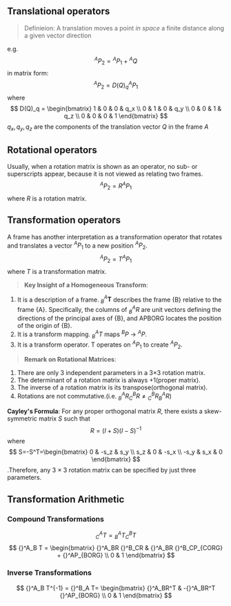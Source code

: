 ## Translational operators
>Definieion:
A translation moves a point *in space* a finite distance along a given vector direction

e.g.
$$
{}^AP_2={}^AP_1+{}^AQ
$$
in matrix form:
$$
{}^AP_2 = D(Q)_q {}^AP_1
$$
where 
$$
D(Q)_q = \begin{bmatrix} 1 & 0 & 0 & q_x \\ 0 & 1 & 0 & q_y \\ 0 & 0 & 1 & q_z \\ 0 & 0 & 0 & 1 \end{bmatrix}
$$
$q_x, q_y, q_z$ are the components of the translation vector $Q$ in the frame $A$

## Rotational operators
Usually, when a rotation matrix is shown as an operator, no sub- or superscripts
appear, because it is not viewed as relating two frames.
$$
{}^AP_2 = R {}^AP_1
$$
where $R$ is a rotation matrix.

## Transformation operators
A frame has another interpretation as a transformation operator that rotates and translates a vector ${}^AP_1$ to a new position ${}^AP_2$.
$$
{}^AP_2 = T {}^AP_1
$$
where $T$ is a transformation matrix.

>**Key Insight of a Homogeneous Transform**:
1. It is a description of a frame. ${}^A_B\mathbf T$ describes the frame {B} relative to the frame
{A}. Specifically, the columns of ${}^A_BR$ are unit vectors defining the directions of
the principal axes of {B}, and APBORG locates the position of the origin of {B}.
2. It is a transform mapping. ${}^A_B T$ maps ${}^BP$ → ${}^AP$.
3. It is a transform operator. T operates on ${}^AP_1$ to create ${}^AP_2$.

>**Remark on Rotational Matrices**:
1. There are only 3 independent parameters in a 3×3 rotation matrix.
2. The determinant of a rotation matrix is always +1(proper matrix).
3. The inverse of a rotation matrix is its transpose(orthogonal matrix).
4. Rotations are not commutative.(i.e. ${}^A_BR {}^B_CR \neq {}^B_CR {}^A_BR$)

**Cayley's Formula**:
For any proper orthogonal matrix $R$, there exists a skew-symmetric matrix $S$ such that
$$
R = (I + S)(I - S)^{-1}
$$
where 
$$
S=-S^T=\begin{bmatrix}
 0 & -s_z & s_y \\ 
 s_z & 0 & -s_x \\ 
 -s_y & s_x & 0 \end{bmatrix}
$$
.Therefore, any 3 × 3 rotation
matrix can be specified by just three parameters.

## Transformation Arithmetic
### Compound Transformations
$$
{}^A_C T = {}^A_B T {}^B_C T
$$
$$
{}^A_B T
= \begin{bmatrix}
{}^A_BR {}^B_CR & {}^A_BR {}^B_CP_{CORG} + {}^AP_{BORG}
\\ 0 & 1
\end{bmatrix}
$$
### Inverse Transformations
$$
{}^A_B T^{-1} = {}^B_A T=
\begin{bmatrix}
{}^A_BR^T & -{}^A_BR^T {}^AP_{BORG}
\\ 0 & 1
\end{bmatrix}
$$
